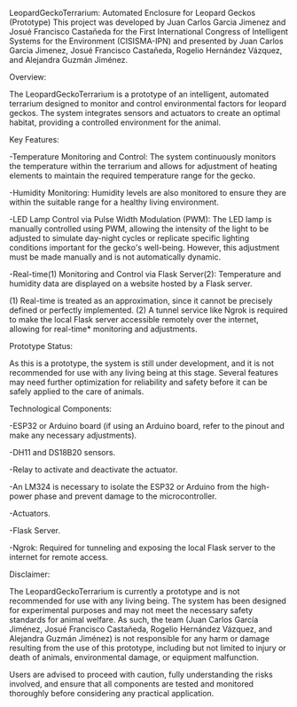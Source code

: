 LeopardGeckoTerrarium: Automated Enclosure for Leopard Geckos (Prototype)
This project was developed by Juan Carlos Garcia Jimenez and Josué Francisco Castañeda for the First International Congress of Intelligent Systems for the Environment (CISISMA-IPN) and 
presented by Juan Carlos Garcia Jimenez, Josué Francisco Castañeda, Rogelio Hernández Vázquez, and Alejandra Guzmán Jiménez.

Overview:

The LeopardGeckoTerrarium is a prototype of an intelligent, automated terrarium designed to monitor and control environmental factors for leopard geckos. The system integrates sensors and 
actuators to create an optimal habitat, providing a controlled environment for the animal.

Key Features:

  -Temperature Monitoring and Control: The system continuously monitors the temperature within the terrarium and allows for adjustment of heating elements to maintain the required temperature
                                       range for the gecko.
 
  -Humidity Monitoring: Humidity levels are also monitored to ensure they are within the suitable range for a healthy living environment.

  -LED Lamp Control via Pulse Width Modulation (PWM): The LED lamp is manually controlled using PWM, allowing the intensity of the light to be adjusted to simulate day-night cycles or replicate 
                                                      specific lighting conditions important for the gecko's well-being. However, this adjustment must be made manually and is not automatically dynamic.
 
  -Real-time(1) Monitoring and Control via Flask Server(2): Temperature and humidity data are displayed on a website hosted by a Flask server.

(1) Real-time is treated as an approximation, since it cannot be precisely defined or perfectly implemented.
(2) A tunnel service like Ngrok is required to make the local Flask server accessible remotely over the internet, allowing for real-time* monitoring and adjustments.

Prototype Status:

As this is a prototype, the system is still under development, and it is not recommended for use with any living being at this stage. Several features may need further optimization for reliability and safety 
before it can be safely applied to the care of animals.

Technological Components:

  -ESP32 or Arduino board (if using an Arduino board, refer to the pinout and make any necessary adjustments).
  
  -DH11 and DS18B20 sensors.
  
  -Relay to activate and deactivate the actuator.
  
  -An LM324 is necessary to isolate the ESP32 or Arduino from the high-power phase and prevent damage to the microcontroller.
  
  -Actuators.
  
  -Flask Server.
  
  -Ngrok: Required for tunneling and exposing the local Flask server to the internet for remote access.
  
Disclaimer:

The LeopardGeckoTerrarium is currently a prototype and is not recommended for use with any living being. The system has been designed for experimental purposes and may not meet the necessary safety standards for animal welfare.
As such, the team (Juan Carlos García Jiménez, Josué Francisco Castañeda, Rogelio Hernández Vázquez, and Alejandra Guzmán Jiménez) is not responsible for any harm or damage resulting from the use of this prototype, including but
not limited to injury or death of animals, environmental damage, or equipment malfunction.

Users are advised to proceed with caution, fully understanding the risks involved, and ensure that all components are tested and monitored thoroughly before considering any practical application.
